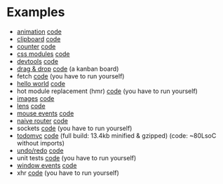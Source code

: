 # Examples

* [animation](http://joaomilho.github.io/act/animation/examples) [code](https://github.com/joaomilho/act/blob/master/animation/examples/)
* [clipboard](http://joaomilho.github.io/act/examples/clipboard/) [code](https://github.com/joaomilho/act/blob/master/examples/clipboard/)
* [counter](http://joaomilho.github.io/act/examples/counter/) [code](https://github.com/joaomilho/act/blob/master/examples/counter/)
* [css modules](http://joaomilho.github.io/act/examples/css_modules/) [code](https://github.com/joaomilho/act/blob/master/examples/css_modules/)
* [devtools](http://joaomilho.github.io/act/examples/devtools/) [code](https://github.com/joaomilho/act/blob/master/examples/devtools/)
* [drag & drop](http://joaomilho.github.io/act/examples/drag_n_drop/) [code](https://github.com/joaomilho/act/blob/master/examples/drag_n_drop/) (a kanban board)
* fetch [code](https://github.com/joaomilho/act/blob/master/examples/fetch) (you have to run yourself)
* [hello world](http://joaomilho.github.io/act/examples/hello_world/) [code](https://github.com/joaomilho/act/blob/master/examples/hello_world/)
* hot module replacement (hmr) [code](https://github.com/joaomilho/act/blob/master/hmr/examples/) (you have to run yourself)
* [images](http://joaomilho.github.io/act/examples/images/) [code](https://github.com/joaomilho/act/blob/master/examples/images/)
* [lens](http://joaomilho.github.io/act/examples/lens/) [code](https://github.com/joaomilho/act/blob/master/examples/lens/)
* [mouse events](http://joaomilho.github.io/act/examples/mouse_events/) [code](https://github.com/joaomilho/act/blob/master/examples/mouse_events/)
* [naive router](http://joaomilho.github.io/act/examples/naive_router/) [code](https://github.com/joaomilho/act/blob/master/examples/naive_router/)
* sockets [code](https://github.com/joaomilho/act/blob/master/sockets/examples/index.js) (you have to run yourself)
* [todomvc](http://joaomilho.github.io/act/examples/todomvc/) [code](https://github.com/joaomilho/act/blob/master/examples/todomvc/) (full build: 13.4kb minified & gzipped) (code: ~80LsoC without imports)
* [undo/redo](http://joaomilho.github.io/act/examples/undo/) [code](https://github.com/joaomilho/act/blob/master/examples/undo/)
* unit tests [code](https://github.com/joaomilho/act/blob/master/examples/unit_test/) (you have to run yourself)
* [window events](http://joaomilho.github.io/act/examples/window_events/) [code](https://github.com/joaomilho/act/blob/master/examples/window_events/)
* xhr [code](https://github.com/joaomilho/act/blob/master/examples/xhr) (you have to run yourself)

